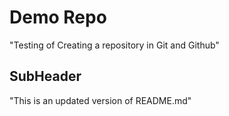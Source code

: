 # Demo Repo

"Testing of Creating a repository in Git and Github"

## SubHeader

"This is an updated version of README.md"